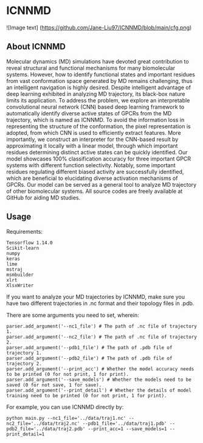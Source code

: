 # ICNNMD
![Image text]
(https://github.com/Jane-Liu97/ICNNMD/blob/main/cfg.png)

## About ICNNMD
Molecular dynamics (MD) simulations have devoted great contribution to reveal structural and functional mechanisms for many biomolecular systems. However, how to identify functional states and important residues from vast conformation space generated by MD remains challenging, thus an intelligent navigation is highly desired. Despite intelligent advantage of deep learning exhibited in analyzing MD trajectory, its black-box nature limits its application. To address the problem, we explore an interpretable convolutional neural network (CNN) based deep learning framework to automatically identify diverse active states of GPCRs from the MD trajectory, which is named as ICNNMD. To avoid the information loss in representing the structure of the conformation, the pixel representation is adopted, from which CNN is used to efficiently extract features. More importantly, we construct an interpreter for the CNN-based result by approximating it locally with a linear model, through which important residues determining distinct active states can be quickly identified. Our model showcases 100% classification accuracy for three important GPCR systems with different function selectivity. Notably, some important residues regulating different biased activity are successfully identified, which are beneficial to elucidating diverse activation mechanisms of GPCRs. Our model can be served as a general tool to analyze MD trajectory of other biomolecular systems. All source codes are freely available at GitHub for aiding MD studies. 


## Usage
Requirements:
```
Tensorflow 1.14.0
Scikit-learn
numpy
keras
lime
mstraj
msmbuilder
xlrt
XlsxWriter
```

If you want to analyze your MD trajectories by ICNNMD, make sure you have two different trajectories in .nc format and their topology files in .pdb. 
 
There are some arguments you need to set, wherein: 
```
parser.add_argument('--nc1_file') # The path of .nc file of trajectory 1. 
parser.add_argument('--nc2_file') # The path of .nc file of trajectory 2. 
parser.add_argument('--pdb1_file') # The path of .pdb file of trajectory 1. 
parser.add_argument('--pdb2_file') # The path of .pdb file of trajectory 2. 
parser.add_argument('--print_acc') # Whether the model accuracy needs to be printed (0 for not print, 1 for print). 
parser.add_argument('--save_models') # Whether the models need to be saved (0 for not save, 1 for save). 
parser.add_argument('--print_detail') # Whether the details of model training need to be printed (0 for not print, 1 for print). 
```

For example, you can use ICNNMD directly by:
```
python main.py --nc1_file='../data/traj1.nc' --nc2_file='../data/traj2.nc' --pdb1_file='../data/traj1.pdb' --pdb2_file='../data/traj2.pdb' --print_acc=1 --save_models=1 --print_detail=1
```

